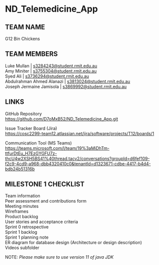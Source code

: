 # ND_Telemedicine_App
## TEAM NAME  
G12 Bin Chickens
## TEAM MEMBERS  
Luke Mullan | s3284243@student.rmit.edu.au  
Amy Miniter | s3755304@student.rmit.edu.au  
Syed Ali | s3736294@student.rmit.edu.au  
Abdulrahman Ahmed Alanazi | s3813024@student.rmit.edu.au  
Joseph Jermaine Jamisola | s3869992@student.rmit.edu.au  
## LINKS
GitHub Repository  
https://github.com/D7oMxB52/ND_Telemedicine_App.git  

Issue Tracker Board (Jira)  
https://cosc2299-team12.atlassian.net/jira/software/projects/T12/boards/1  
			
Communication Tool (MS Teams)  
https://teams.microsoft.com/l/team/19%3aMiDhTm-ttfurDtEu_H7EzGYGFU7z-thcU4w2XSH5BS41%40thread.tacv2/conversations?groupId=d6fef109-f2c9-4cd9-a968-dbb4320410c0&tenantId=d1323671-cdbe-4417-b4d4-bdb24b51316b  
## MILESTONE 1 CHECKLIST
Team information  
Peer assessment and contributions form  
Meeting minutes  
Wireframes  
Product backlog  
User stories and acceptance criteria  
Sprint 0 retrospective  
Sprint 1 backlog  
Sprint 1 planning note  
ER diagram for database design (Architecture or design description)  
Videos subfolder  

NOTE: _*Please make sure to use version 11 of java JDK*_
